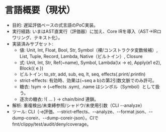# 言語概要（現状）

- 目的: 遅延評価ベースの式言語のPoC実装。
- 実行経路: いまはAST直実行（評価器）に加え、Core IRを導入（AST→IRロワリング、テキスト化）。
- 実装済みサブセット:
  - 値: Unit, Int, Float, Bool, Str, Symbol（裸/コンストラクタ変数候補）, List, Tuple, Record, Lambda, Native（ビルトイン）, Closure
  - 式: Unit, Int, Str, Ref(~name), Symbol, Lambda(\x -> e), Apply(e1 e2), Block({ e })
  - ビルトイン: to_str, add, sub, eq, lt, seq, effects(.print/.println)
  - strict-effects: 有効時、効果は(~seq a b)の第2引数文脈でのみ許可。
  - 糖衣: !sym → (~effects .sym), .name はシンボル（Symbol）として扱う。
  - 逐次の糖衣: !{ … } → chain/bind 連鎖。
- 解析: 重複検出/未束縛参照/シャドウ/未使用引数（CLI --analyze）
- ツール: CLI（-e評価、--strict-effects、--analyze、--format json、--dump-coreir、--dump-coreir-json）。CIでfmt/clippy/test/audit/deny/coverage。
